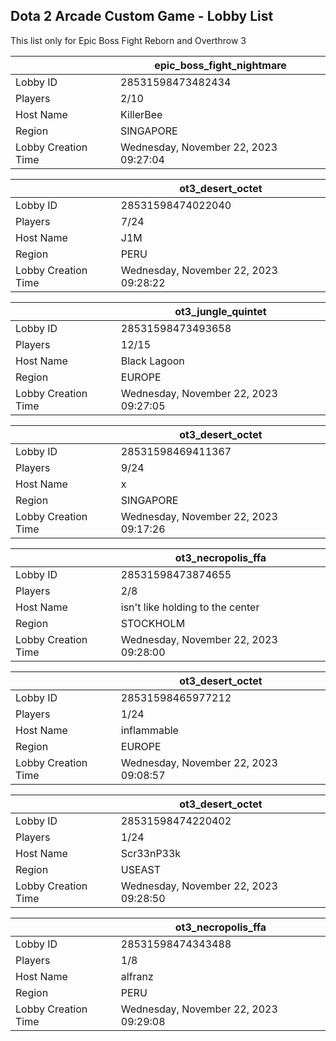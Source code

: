 ## Dota 2 Arcade Custom Game - Lobby List

This list only for Epic Boss Fight Reborn and Overthrow 3

|  | epic_boss_fight_nightmare |
| ------ | ------ |
| Lobby ID | 28531598473482434 |
| Players | 2/10 |
| Host Name | KillerBee |
| Region | SINGAPORE |
| Lobby Creation Time | Wednesday, November 22, 2023 09:27:04 |


|  | ot3_desert_octet |
| ------ | ------ |
| Lobby ID | 28531598474022040 |
| Players | 7/24 |
| Host Name | J1M |
| Region | PERU |
| Lobby Creation Time | Wednesday, November 22, 2023 09:28:22 |


|  | ot3_jungle_quintet |
| ------ | ------ |
| Lobby ID | 28531598473493658 |
| Players | 12/15 |
| Host Name | Black Lagoon |
| Region | EUROPE |
| Lobby Creation Time | Wednesday, November 22, 2023 09:27:05 |


|  | ot3_desert_octet |
| ------ | ------ |
| Lobby ID | 28531598469411367 |
| Players | 9/24 |
| Host Name | x |
| Region | SINGAPORE |
| Lobby Creation Time | Wednesday, November 22, 2023 09:17:26 |


|  | ot3_necropolis_ffa |
| ------ | ------ |
| Lobby ID | 28531598473874655 |
| Players | 2/8 |
| Host Name | isn't like holding to the center |
| Region | STOCKHOLM |
| Lobby Creation Time | Wednesday, November 22, 2023 09:28:00 |


|  | ot3_desert_octet |
| ------ | ------ |
| Lobby ID | 28531598465977212 |
| Players | 1/24 |
| Host Name | inflammable |
| Region | EUROPE |
| Lobby Creation Time | Wednesday, November 22, 2023 09:08:57 |


|  | ot3_desert_octet |
| ------ | ------ |
| Lobby ID | 28531598474220402 |
| Players | 1/24 |
| Host Name | Scr33nP33k |
| Region | USEAST |
| Lobby Creation Time | Wednesday, November 22, 2023 09:28:50 |


|  | ot3_necropolis_ffa |
| ------ | ------ |
| Lobby ID | 28531598474343488 |
| Players | 1/8 |
| Host Name | alfranz |
| Region | PERU |
| Lobby Creation Time | Wednesday, November 22, 2023 09:29:08 |


